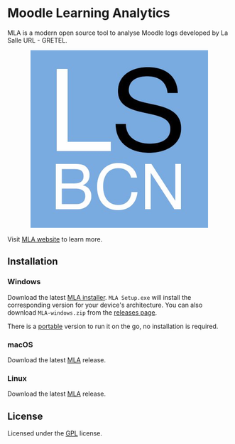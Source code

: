 # Moodle Learning Analytics

MLA is a modern open source tool to analyse Moodle logs developed by La Salle URL - GRETEL.

<p align="center">
  <img src="https://raw.githubusercontent.com/LS-LEDA/MLA/main/public/assets/jsmla_logo.png" alt="MLA Logo"/>
</p>

Visit [MLA website](https://ls-leda.github.io/Moodle-Learning-Analytics/) to learn more.

## Installation

### Windows
Download the latest [MLA installer](https://github.com/LS-LEDA/MLA/releases/latest). `MLA Setup.exe` will install the corresponding version for your device's architecture.
You can also download `MLA-windows.zip` from the [releases page](https://github.com/LS-LEDA/MLA/releases/latest).

There is a [portable](https://github.com/LS-LEDA/MLA/releases/latest) version to run it on the go, no installation is required.

### macOS
Download the latest [MLA](https://github.com/LS-LEDA/MLA/releases/latest) release.

### Linux
Download the latest [MLA](https://github.com/LS-LEDA/MLA/releases/latest) release.

## License
Licensed under the [GPL](https://github.com/LS-LEDA/MLA/blob/main/LICENSE) license.